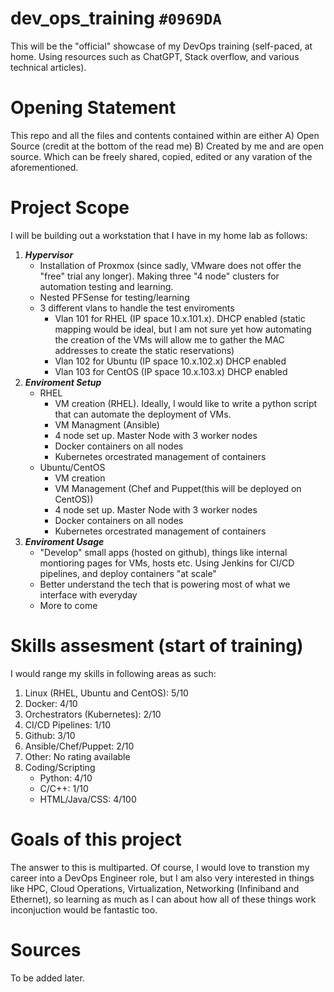# dev_ops_training `#0969DA`
This will be the "official" showcase of my DevOps training (self-paced, at home. Using resources such as ChatGPT, Stack overflow, and various technical articles).


# Opening Statement
This repo and all the files and contents contained within are either A) Open Source (credit at the bottom of the read me) B) Created by me and are open source. Which can be freely shared, copied, edited or any varation of the aforementioned.

# Project Scope
I will be building out a workstation that I have in my home lab as follows:  
1. ***Hypervisor***
   - Installation of Proxmox (since sadly, VMware does not offer the "free" trial any longer). Making three "4 node" clusters for automation testing and learning.
   - Nested PFSense for testing/learning
   - 3 different vlans to handle the test enviroments
     - Vlan 101 for RHEL (IP space 10.x.101.x). DHCP enabled (static mapping would be ideal, but I am not sure yet how automating the creation of the VMs will allow me to gather the MAC addresses to create the static 
       reservations)
     - Vlan 102 for Ubuntu (IP space 10.x.102.x) DHCP enabled
     - Vlan 103 for CentOS (IP space 10.x.103.x) DHCP enabled
2. ***Enviroment Setup***  
   - RHEL
     - VM creation (RHEL). Ideally, I would like to write a python script that can automate the deployment of VMs.
     - VM Managment (Ansible)
     - 4 node set up. Master Node with 3 worker nodes
     - Docker containers on all nodes
     - Kubernetes orcestrated management of containers
   - Ubuntu/CentOS
      - VM creation
      - VM Management (Chef and Puppet(this will be deployed on CentOS))
      - 4 node set up. Master Node with 3 worker nodes
      - Docker containers on all nodes
      - Kubernetes orcestrated management of containers
3. ***Enviroment Usage***
   - "Develop" small apps (hosted on github), things like internal montioring pages for VMs, hosts etc. Using Jenkins for CI/CD pipelines, and deploy containers "at scale"
   - Better understand the tech that is powering most of what we interface with everyday
   - More to come

# Skills assesment (start of training)
I would range my skills in following areas as such:
1. Linux (RHEL, Ubuntu and CentOS): 5/10
2. Docker: 4/10
3. Orchestrators (Kubernetes): 2/10
4. CI/CD Pipelines: 1/10
5. Github: 3/10
6. Ansible/Chef/Puppet: 2/10
7. Other: No rating available
8. Coding/Scripting  
   - Python: 4/10
   - C/C++: 1/10
   - HTML/Java/CSS: 4/100

# Goals of this project
The answer to this is multiparted. Of course, I would love to transtion my career into a DevOps Engineer role, but I am also very interested in things like HPC, Cloud Operations, Virtualization, Networking (Infiniband and Ethernet), so learning as much as I can about how all of these things work inconjuction would be fantastic too.

# Sources
To be added later. 
